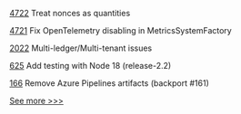 
[4722](https://github.com/hyperledger/besu/pull/4722) Treat nonces as quantities

[4721](https://github.com/hyperledger/besu/pull/4721) Fix OpenTelemetry disabling in MetricsSystemFactory

[2022](https://github.com/hyperledger/aries-cloudagent-python/pull/2022) Multi-ledger/Multi-tenant issues

[625](https://github.com/hyperledger/fabric-sdk-node/pull/625) Add testing with Node 18 (release-2.2)

[166](https://github.com/hyperledger/fabric-protos/pull/166) Remove Azure Pipelines artifacts (backport #161)


[See more >>>](https://start-here.hyperledger.org/pull-requests)
